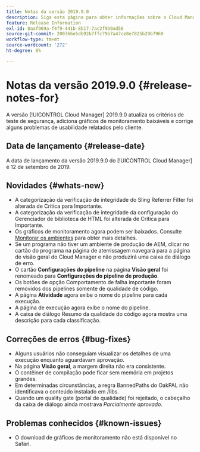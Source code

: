 ```yaml
---
title: Notas da versão 2019.9.0
description: Siga esta página para obter informações sobre o Cloud Manager 2019.9.0.
feature: Release Information
exl-id: 0aaf969a-f4f9-441b-8b17-7ac2f9b9ad50
source-git-commit: 200366e5db92b7ffc79b7a47ce8e7825b29b7969
workflow-type: tm+mt
source-wordcount: '272'
ht-degree: 6%

---
```


# Notas da versão 2019.9.0 {#release-notes-for}

A versão [!UICONTROL Cloud Manager] 2019.9.0 atualiza os critérios de teste de segurança, adiciona gráficos de monitoramento baixáveis e corrige alguns problemas de usabilidade relatados pelo cliente.

## Data de lançamento {#release-date}

A data de lançamento da versão 2019.9.0 do [!UICONTROL Cloud Manager] é 12 de setembro de 2019.

## Novidades {#whats-new}

* A categorização da verificação de integridade do Sling Referrer Filter foi alterada de Crítica para Importante.
* A categorização da verificação de integridade da configuração do Gerenciador de biblioteca de HTML foi alterada de Crítica para Importante.
* Os gráficos de monitoramento agora podem ser baixados. Consulte [Monitorar os ambientes](/help/using/monitoring-environments.md) para obter mais detalhes.
* Se um programa não tiver um ambiente de produção de AEM, clicar no cartão do programa na página de aterrissagem navegará para a página de visão geral do Cloud Manager e não produzirá uma caixa de diálogo de erro.
* O cartão **Configurações do pipeline** na página **Visão geral** foi renomeado para **Configurações do pipeline de produção**.
* Os botões de opção Comportamento de falha importante foram removidos dos pipelines somente de qualidade de código.
* A página **Atividade** agora exibe o nome do pipeline para cada execução.
* A página de execução agora exibe o nome do pipeline.
* A caixa de diálogo Resumo da qualidade do código agora mostra uma descrição para cada classificação.

## Correções de erros {#bug-fixes}

* Alguns usuários não conseguiam visualizar os detalhes de uma execução enquanto aguardavam aprovação.
* Na página **Visão geral**, a margem direita não era consistente.
* O contêiner de compilação pode ficar sem memória em projetos grandes.
* Em determinadas circunstâncias, a regra BannedPaths do OakPAL não identificava o conteúdo instalado em /libs.
* Quando um quality gate (portal de qualidade) foi rejeitado, o cabeçalho da caixa de diálogo ainda mostrava *Parcialmente aprovado*.

## Problemas conhecidos {#known-issues}

* O download de gráficos de monitoramento não está disponível no Safari.
